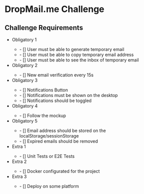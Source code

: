 # DropMail.me Challenge

## Challenge Requirements

<ul>
    <li>Obligatory 1</li>
    <ul>
        <li> - [] User must be able to generate temporary email</li>
        <li> - [] User must be able to copy temporary email address</li>
        <li> - [] User must be able to see the inbox of temporary email</li>
    </ul>
    <li>Obligatory 2</li>
    <ul>
        <li> - [] New email verification every 15s</li>
    </ul>
    <li>Obligatory 3</li>
    <ul>
        <li> - [] Notifications Button</li>
        <li> - [] Notifications must be shown on the desktop</li>
        <li> - [] Notifications should be toggled</li>
    </ul>
    <li>Obligatory 4</li>
    <ul>
        <li> - [] Follow the mockup</li>
    </ul>
    <li>Obligatory 5</li>
    <ul>
        <li> - [] Email address should be stored on the localStorage/sessionStorage</li>
        <li> - [] Expired emails should be removed</li>
    </ul>
    <li>Extra 1</li>
    <ul>
        <li> - [] Unit Tests or E2E Tests</li>
    </ul>
    <li>Extra 2</li>
    <ul>
        <li> - [] Docker configurated for the project</li>
    </ul>
    <li>Extra 3</li>
    <ul>
        <li> - [] Deploy on some platform</li>
    </ul>                            
</ul>
